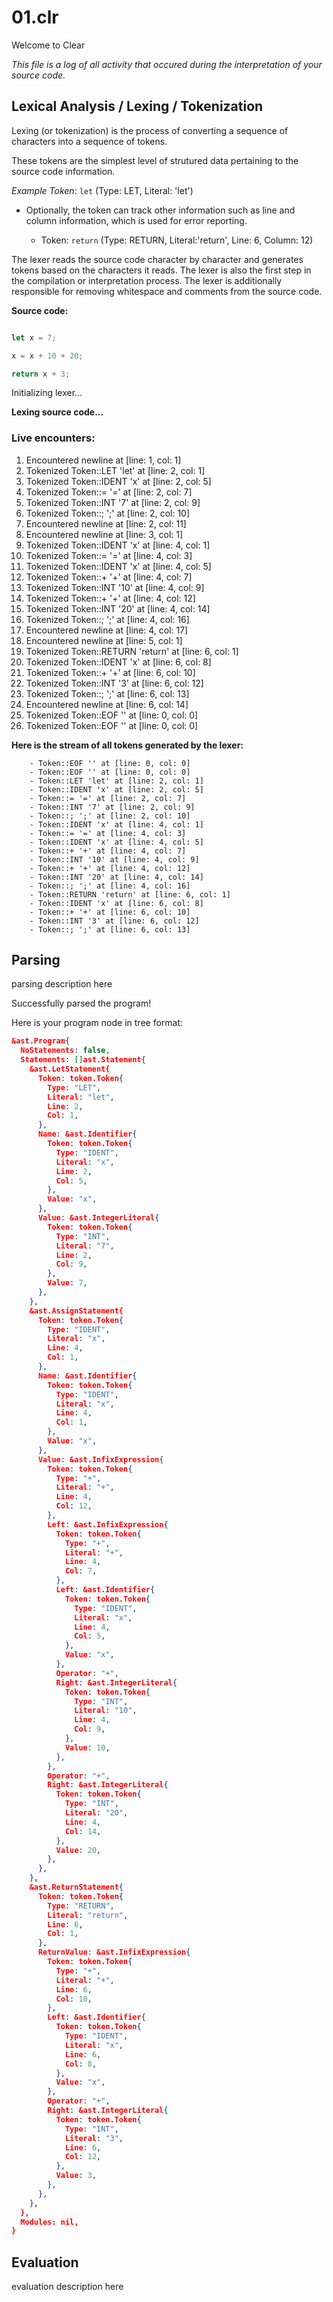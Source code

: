 # 01.clr
Welcome to Clear

*This file is a log of all activity that occured during the interpretation of your source code.*

## Lexical Analysis / Lexing / Tokenization
Lexing (or tokenization) is the process of converting a sequence of characters into a sequence of tokens.

These tokens are the simplest level of strutured data pertaining to the source code information.

*Example Token*: `let` (Type: LET, Literal: 'let')

- Optionally, the token can track other information such as line and column information, which is used for error reporting.

	- Token: `return` (Type: RETURN, Literal:'return', Line: 6, Column: 12)

The lexer reads the source code character by character and generates tokens based on the characters it reads. The lexer is also the first step in the compilation or interpretation process. The lexer is additionally responsible for removing whitespace and comments from the source code.

**Source code:** 
```js

let x = 7;

x = x + 10 + 20;

return x + 3;

```

Initializing lexer...

**Lexing source code...**

### Live encounters:

1. Encountered newline at [line: 1, col: 1]
1. Tokenized Token::LET 'let' at [line: 2, col: 1]
1. Tokenized Token::IDENT 'x' at [line: 2, col: 5]
1. Tokenized Token::= '=' at [line: 2, col: 7]
1. Tokenized Token::INT '7' at [line: 2, col: 9]
1. Tokenized Token::; ';' at [line: 2, col: 10]
1. Encountered newline at [line: 2, col: 11]
1. Encountered newline at [line: 3, col: 1]
1. Tokenized Token::IDENT 'x' at [line: 4, col: 1]
1. Tokenized Token::= '=' at [line: 4, col: 3]
1. Tokenized Token::IDENT 'x' at [line: 4, col: 5]
1. Tokenized Token::+ '+' at [line: 4, col: 7]
1. Tokenized Token::INT '10' at [line: 4, col: 9]
1. Tokenized Token::+ '+' at [line: 4, col: 12]
1. Tokenized Token::INT '20' at [line: 4, col: 14]
1. Tokenized Token::; ';' at [line: 4, col: 16]
1. Encountered newline at [line: 4, col: 17]
1. Encountered newline at [line: 5, col: 1]
1. Tokenized Token::RETURN 'return' at [line: 6, col: 1]
1. Tokenized Token::IDENT 'x' at [line: 6, col: 8]
1. Tokenized Token::+ '+' at [line: 6, col: 10]
1. Tokenized Token::INT '3' at [line: 6, col: 12]
1. Tokenized Token::; ';' at [line: 6, col: 13]
1. Encountered newline at [line: 6, col: 14]
1. Tokenized Token::EOF '' at [line: 0, col: 0]
1. Tokenized Token::EOF '' at [line: 0, col: 0]


**Here is the stream of all tokens generated by the lexer:**

```
	- Token::EOF '' at [line: 0, col: 0]
	- Token::EOF '' at [line: 0, col: 0]
	- Token::LET 'let' at [line: 2, col: 1]
	- Token::IDENT 'x' at [line: 2, col: 5]
	- Token::= '=' at [line: 2, col: 7]
	- Token::INT '7' at [line: 2, col: 9]
	- Token::; ';' at [line: 2, col: 10]
	- Token::IDENT 'x' at [line: 4, col: 1]
	- Token::= '=' at [line: 4, col: 3]
	- Token::IDENT 'x' at [line: 4, col: 5]
	- Token::+ '+' at [line: 4, col: 7]
	- Token::INT '10' at [line: 4, col: 9]
	- Token::+ '+' at [line: 4, col: 12]
	- Token::INT '20' at [line: 4, col: 14]
	- Token::; ';' at [line: 4, col: 16]
	- Token::RETURN 'return' at [line: 6, col: 1]
	- Token::IDENT 'x' at [line: 6, col: 8]
	- Token::+ '+' at [line: 6, col: 10]
	- Token::INT '3' at [line: 6, col: 12]
	- Token::; ';' at [line: 6, col: 13]
```
## Parsing
parsing description here

Successfully parsed the program!

Here is your program node in tree format:
```json
&ast.Program{
  NoStatements: false,
  Statements: []ast.Statement{
    &ast.LetStatement{
      Token: token.Token{
        Type: "LET",
        Literal: "let",
        Line: 2,
        Col: 1,
      },
      Name: &ast.Identifier{
        Token: token.Token{
          Type: "IDENT",
          Literal: "x",
          Line: 2,
          Col: 5,
        },
        Value: "x",
      },
      Value: &ast.IntegerLiteral{
        Token: token.Token{
          Type: "INT",
          Literal: "7",
          Line: 2,
          Col: 9,
        },
        Value: 7,
      },
    },
    &ast.AssignStatement{
      Token: token.Token{
        Type: "IDENT",
        Literal: "x",
        Line: 4,
        Col: 1,
      },
      Name: &ast.Identifier{
        Token: token.Token{
          Type: "IDENT",
          Literal: "x",
          Line: 4,
          Col: 1,
        },
        Value: "x",
      },
      Value: &ast.InfixExpression{
        Token: token.Token{
          Type: "+",
          Literal: "+",
          Line: 4,
          Col: 12,
        },
        Left: &ast.InfixExpression{
          Token: token.Token{
            Type: "+",
            Literal: "+",
            Line: 4,
            Col: 7,
          },
          Left: &ast.Identifier{
            Token: token.Token{
              Type: "IDENT",
              Literal: "x",
              Line: 4,
              Col: 5,
            },
            Value: "x",
          },
          Operator: "+",
          Right: &ast.IntegerLiteral{
            Token: token.Token{
              Type: "INT",
              Literal: "10",
              Line: 4,
              Col: 9,
            },
            Value: 10,
          },
        },
        Operator: "+",
        Right: &ast.IntegerLiteral{
          Token: token.Token{
            Type: "INT",
            Literal: "20",
            Line: 4,
            Col: 14,
          },
          Value: 20,
        },
      },
    },
    &ast.ReturnStatement{
      Token: token.Token{
        Type: "RETURN",
        Literal: "return",
        Line: 6,
        Col: 1,
      },
      ReturnValue: &ast.InfixExpression{
        Token: token.Token{
          Type: "+",
          Literal: "+",
          Line: 6,
          Col: 10,
        },
        Left: &ast.Identifier{
          Token: token.Token{
            Type: "IDENT",
            Literal: "x",
            Line: 6,
            Col: 8,
          },
          Value: "x",
        },
        Operator: "+",
        Right: &ast.IntegerLiteral{
          Token: token.Token{
            Type: "INT",
            Literal: "3",
            Line: 6,
            Col: 12,
          },
          Value: 3,
        },
      },
    },
  },
  Modules: nil,
}
```

## Evaluation
evaluation description here

